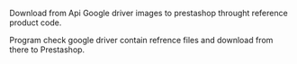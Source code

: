 Download from Api Google driver images to prestashop throught reference product code.

Program check google driver contain refrence files and download from there to Prestashop.